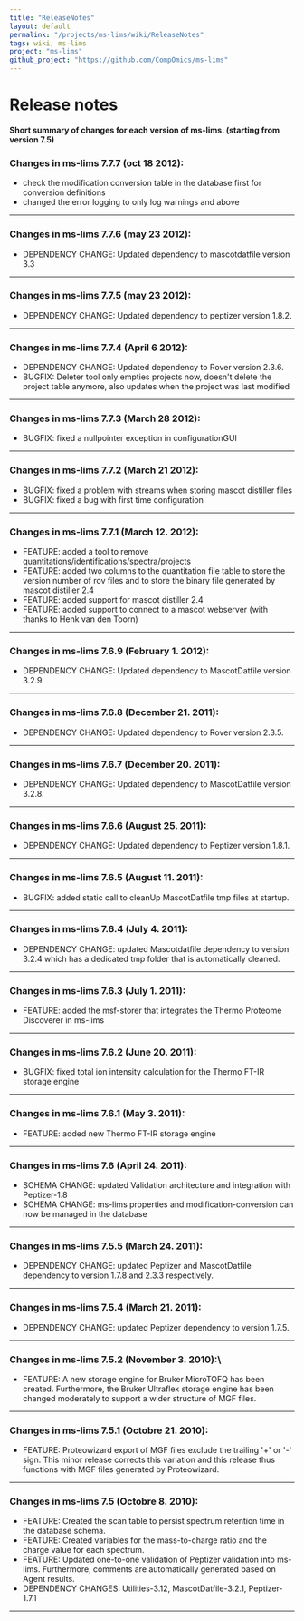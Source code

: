 ```yaml
---
title: "ReleaseNotes"
layout: default
permalink: "/projects/ms-lims/wiki/ReleaseNotes"
tags: wiki, ms-lims
project: "ms-lims"
github_project: "https://github.com/CompOmics/ms-lims"
---
```


# Release notes

**Short summary of changes for each version of ms-lims. (starting from version 7.5)**

### Changes in ms-lims 7.7.7 (oct 18 2012):

 * check the modification conversion table in the database first for conversion definitions
 * changed the error logging to only log warnings and above

----

### Changes in ms-lims 7.7.6 (may 23 2012):

 * DEPENDENCY CHANGE: Updated dependency to mascotdatfile version 3.3

----

### Changes in ms-lims 7.7.5 (may 23 2012):

 * DEPENDENCY CHANGE: Updated dependency to peptizer version 1.8.2.

----

### Changes in ms-lims 7.7.4 (April 6 2012):

 * DEPENDENCY CHANGE: Updated dependency to Rover version 2.3.6.
 * BUGFIX: Deleter tool only empties projects now, doesn't delete the project table anymore, also updates when the project was last modified

----

### Changes in ms-lims 7.7.3 (March 28 2012):

 * BUGFIX: fixed a nullpointer exception in configurationGUI

----

### Changes in ms-lims 7.7.2 (March 21 2012):

 * BUGFIX: fixed a problem with streams when storing mascot distiller files
 * BUGFIX: fixed a bug with first time configuration

----

### Changes in ms-lims 7.7.1 (March 12. 2012):

 * FEATURE: added a tool to remove quantitations/identifications/spectra/projects
 * FEATURE: added two columns to the quantitation file table to store the version number of rov files and to store the binary file generated by mascot distiller 2.4
 * FEATURE: added support for mascot distiller 2.4
 * FEATURE: added support to connect to a mascot webserver (with thanks to Henk van den Toorn)

----

### Changes in ms-lims 7.6.9 (February 1. 2012):

 * DEPENDENCY CHANGE: Updated dependency to MascotDatfile version 3.2.9.

----

### Changes in ms-lims 7.6.8 (December 21. 2011):

 * DEPENDENCY CHANGE: Updated dependency to Rover version 2.3.5.

----

### Changes in ms-lims 7.6.7 (December 20. 2011):

 * DEPENDENCY CHANGE: Updated dependency to MascotDatfile version 3.2.8.

----

### Changes in ms-lims 7.6.6 (August 25. 2011):

 * DEPENDENCY CHANGE: Updated dependency to Peptizer version 1.8.1.

----

### Changes in ms-lims 7.6.5 (August 11. 2011):

 * BUGFIX: added static call to cleanUp MascotDatfile tmp files at startup.

----

### Changes in ms-lims 7.6.4 (July 4. 2011):

 * DEPENDENCY CHANGE: updated Mascotdatfile dependency to version 3.2.4 which has a dedicated tmp folder that is automatically cleaned.

----

### Changes in ms-lims 7.6.3 (July 1. 2011):

 * FEATURE: added the msf-storer that integrates the Thermo Proteome Discoverer in ms-lims

----

### Changes in ms-lims 7.6.2 (June 20. 2011):

 * BUGFIX: fixed total ion intensity calculation for the Thermo FT-IR storage engine

----

### Changes in ms-lims 7.6.1 (May 3. 2011):

 * FEATURE: added new Thermo FT-IR storage engine

----

### Changes in ms-lims 7.6 (April 24. 2011):

 * SCHEMA CHANGE: updated Validation architecture and integration with Peptizer-1.8
 * SCHEMA CHANGE: ms-lims properties and modification-conversion can now be managed in the database

----

### Changes in ms-lims 7.5.5 (March 24. 2011):

 * DEPENDENCY CHANGE: updated Peptizer and MascotDatfile dependency to version 1.7.8 and 2.3.3 respectively.

----

### Changes in ms-lims 7.5.4 (March 21. 2011):

 * DEPENDENCY CHANGE: updated Peptizer dependency to version 1.7.5.

----

### Changes in ms-lims 7.5.2 (November 3. 2010):\

 * FEATURE: A new storage engine for Bruker MicroTOFQ has been created. Furthermore, the Bruker Ultraflex storage engine has been changed moderately to support a wider structure of MGF files.

----

### Changes in ms-lims 7.5.1 (Octobre 21. 2010):

 * FEATURE: Proteowizard export of MGF files exclude the trailing '+' or '-' sign. This minor release corrects this variation and this release thus functions with MGF files generated by Proteowizard.

----

### Changes in ms-lims 7.5 (Octobre 8. 2010):

 * FEATURE: Created the scan table to persist spectrum retention time in the database schema.
 * FEATURE: Created variables for the mass-to-charge ratio and the charge value for each spectrum.
 * FEATURE: Updated one-to-one validation of Peptizer validation into ms-lims. Furthermore, comments are automatically generated based on Agent results.
 * DEPENDENCY CHANGES: Utilities-3.12, MascotDatfile-3.2.1, Peptizer-1.7.1

----